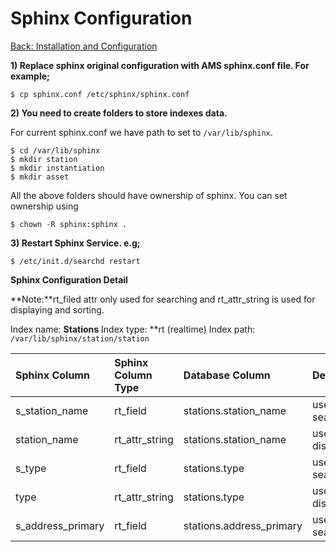Sphinx Configuration
===
[Back: Installation and Configuration](install-configure.md)

**1) Replace sphinx original configuration with AMS sphinx.conf file. For example;**

	$ cp sphinx.conf /etc/sphinx/sphinx.conf

**2) You need to create folders to store indexes data.**

For current sphinx.conf we have path to set to `/var/lib/sphinx`.

	$ cd /var/lib/sphinx
	$ mkdir station
	$ mkdir instantiation
	$ mkdir asset
	
All the above folders should have ownership of sphinx. You can set ownership using 

	$ chown -R sphinx:sphinx .

**3) Restart Sphinx Service. e.g;**
	
	$ /etc/init.d/searchd restart

**Sphinx Configuration Detail**

**Note:**rt_filed attr only used for searching and rt_attr_string is used for displaying and sorting.

Index name: **Stations**
Index type: **rt (realtime)
Index path: `/var/lib/sphinx/station/station`


| Sphinx Column  | Sphinx Column Type  | Database Column | Description |
| :------------- | :-------------------| :---------------| :-------------|
| s_station_name | rt_field			   | stations.station_name	| used for searching|
| station_name   | rt_attr_string           |   stations.station_name	| used for displaying|
| s_type         | rt_field           |    stations.type			| used for searching|
| type           | rt_attr_string           |    stations.type		|used for displaying||
| s_address_primary | rt_field        |    stations.address_primary	| used for searching|
